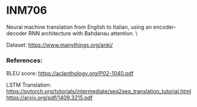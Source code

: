 # INM706
Neural machine translation from English to Italian, using an encoder-decoder RNN architecture with Bahdanau attention. \\

Dataset:
https://www.manythings.org/anki/

### References:
BLEU score:
https://aclanthology.org/P02-1040.pdf

LSTM Translation: \
https://pytorch.org/tutorials/intermediate/seq2seq_translation_tutorial.html \
https://arxiv.org/pdf/1409.3215.pdf
